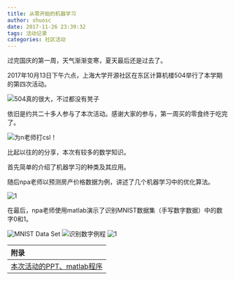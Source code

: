 ```yaml
---
title: 从零开始的机器学习
author: shuosc
date: 2017-11-26 23:39:32
tags: 活动记录
categories: 社区活动
---
```

过完国庆的第一周，天气渐渐变寒，夏天最后还是过去了。

2017年10月13日下午六点，上海大学开源社区在东区计算机楼504举行了本学期的第四次活动。

![504真的很大，不过都没有凳子](/img/17秋/4.1.jpg)

依旧是约共二十多人参与了本次活动。感谢大家的参与，第一周买的零食终于吃完了。

![为n老师打csl！](/img/17秋/4.2.jpg)

比起以往的的分享，本次有较多的数学知识。

首先简单的介绍了机器学习的种类及其应用。

随后npa老师以预测房产价格数据为例，讲述了几个机器学习中的优化算法。

![1](/img/17秋/4.3.jpg)

在最后，npa老师使用matlab演示了识别MNIST数据集（手写数字数据）中的数字0和1。

![MNIST Data Set](/img/17秋/4.4.jpg)
![识别数字例程](/img/17秋/4.5.jpg)
![1](/img/17秋/4.6.jpg)

| 附录 |
| :------- |
| [本次活动的PPT、matlab程序](https://github.com/shuopensourcecommunity/meta-OSC/raw/master/activities/2017/autumn/week5-A%20intuition%20of%20machine%20learning/extra.zip)|

